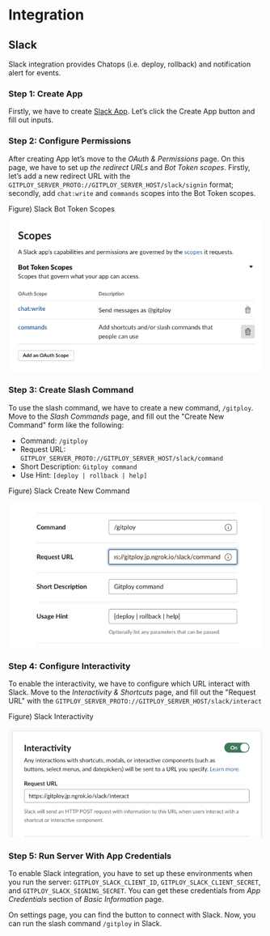 # Integration

## Slack

Slack integration provides Chatops (i.e. deploy, rollback) and notification alert for events.

### Step 1: Create App

Firstly, we have to create [Slack App](https://api.slack.com/apps). Let’s click the Create App button and fill out inputs.

### Step 2: Configure Permissions

After creating App let’s move to the *OAuth & Permissions* page. On this page, we have to set up *the redirect URLs* and *Bot Token scopes*. Firstly, let’s add a new redirect URL with the `GITPLOY_SERVER_PROTO://GITPLOY_SERVER_HOST/slack/signin` format; secondly, add `chat:write` and `commands` scopes into the Bot Token scopes.

Figure) Slack Bot Token Scopes

![Slack Bot Token Sceops](../images/slack-bot-token-scopes.png)

### Step 3: Create Slash Command

To use the slash command, we have to create a new command, `/gitploy`.  Move to the *Slash Commands* page, and fill out the "Create New Command" form like the following: 

* Command: `/gitploy`
* Request URL: `GITPLOY_SERVER_PROTO://GITPLOY_SERVER_HOST/slack/command`
* Short Description: `Gitploy command`
* Use Hint: `[deploy | rollback | help]`

Figure) Slack Create New Command

![Slack New Command](../images/slack-new-command.png)

### Step 4: Configure Interactivity

To enable the interactivity, we have to configure which URL interact with Slack. Move to the *Interactivity & Shortcuts* page, and fill out the "Request URL" with the `GITPLOY_SERVER_PROTO://GITPLOY_SERVER_HOST/slack/interact`

Figure) Slack Interactivity

![Slack Interactivity](../images/slack-interactivity.png)

### Step 5: Run Server With App Credentials

To enable Slack integration, you have to set up these environments when you run the server: `GITPLOY_SLACK_CLIENT_ID`, `GITPLOY_SLACK_CLIENT_SECRET`, and `GITPLOY_SLACK_SIGNING_SECRET`. You can get these credentials from *App Credentials* section of *Basic Information* page. 

On settings page, you can find the button to connect with Slack. Now, you can run the slash command `/gitploy` in Slack.

